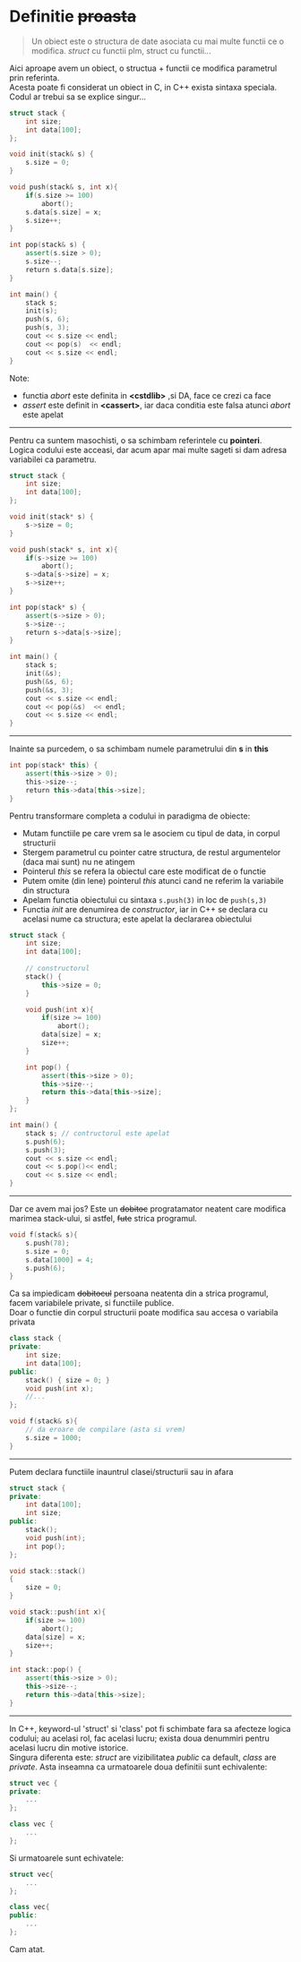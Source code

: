 # Definitie ~~proasta~~

> Un obiect este o structura de date asociata cu mai multe functii ce o modifica. *struct* cu functii plm, struct cu functii...

Aici aproape avem un obiect, o structua + functii ce modifica parametrul prin referinta.  
Acesta poate fi considerat un obiect in C, in C++ exista sintaxa speciala.  
Codul ar trebui sa se explice singur...
``` cpp
struct stack {
    int size;
    int data[100];
};

void init(stack& s) {
    s.size = 0;
}

void push(stack& s, int x){
    if(s.size >= 100)
        abort();
    s.data[s.size] = x;
    s.size++;
}

int pop(stack& s) {
    assert(s.size > 0);
    s.size--;
    return s.data[s.size];
}

int main() {
    stack s;
    init(s);
    push(s, 6);
    push(s, 3);
    cout << s.size << endl;
    cout << pop(s)  << endl;
    cout << s.size << endl;
}
```

Note:
* functia *abort* este definita in **&lt;cstdlib&gt;** ,si DA, face ce crezi ca face
* *assert* este definit in **&lt;cassert&gt;**, iar daca conditia este falsa atunci *abort* este apelat

---

Pentru ca suntem masochisti, o sa schimbam referintele cu **pointeri**.  
Logica codului este acceasi, dar acum apar mai multe sageti si dam adresa variabilei ca parametru.
``` cpp
struct stack {
    int size;
    int data[100];
};

void init(stack* s) {
    s->size = 0;
}

void push(stack* s, int x){
    if(s->size >= 100)
        abort();
    s->data[s->size] = x;
    s->size++;
}

int pop(stack* s) {
    assert(s->size > 0);
    s->size--;
    return s->data[s->size];
}

int main() {
    stack s;
    init(&s);
    push(&s, 6);
    push(&s, 3);
    cout << s.size << endl;
    cout << pop(&s)  << endl;
    cout << s.size << endl;
}
```

---

Inainte sa purcedem, o sa schimbam numele parametrului din **s** in **this**

```cpp
int pop(stack* this) {
    assert(this->size > 0);
    this->size--;
    return this->data[this->size];
}
```

Pentru transformare completa a codului in paradigma de obiecte:
* Mutam functiile pe care vrem sa le asociem cu tipul de data, in corpul structurii
* Stergem parametrul cu pointer catre structura, de restul argumentelor (daca mai sunt) nu ne atingem
* Pointerul *this* se refera la obiectul care este modificat de o functie
* Putem omite (din lene) pointerul *this* atunci cand ne referim la variabile din structura
* Apelam functia obiectului cu sintaxa ```s.push(3)``` in loc de ```push(s,3)```
* Functia *init* are denumirea de *constructor*, iar in C++ se declara cu acelasi nume ca structura; este apelat la declararea obiectului

```cpp
struct stack {
    int size;
    int data[100];
    
    // constructorul
    stack() {
        this->size = 0;
    }

    void push(int x){
        if(size >= 100)
            abort();
        data[size] = x;
        size++;
    }

    int pop() {
        assert(this->size > 0);
        this->size--;
        return this->data[this->size];
    }
};

int main() {
    stack s; // contructorul este apelat
    s.push(6);
    s.push(3);
    cout << s.size << endl;
    cout << s.pop()<< endl;
    cout << s.size << endl;
}
```

---

Dar ce avem mai jos? Este un ~~dobitoc~~ progratamator neatent care modifica marimea stack-ului, si astfel, ~~fute~~ strica programul.
```cpp
void f(stack& s){
    s.push(78);
    s.size = 0;
    s.data[1000] = 4;
    s.push(6);
}
```
Ca sa impiedicam ~~dobitocul~~ persoana neatenta din a strica programul, facem variabilele private, si functiile publice.  
Doar o functie din corpul structurii poate modifica sau accesa o variabila privata
```cpp
class stack {
private:
    int size;
    int data[100];
public:
    stack() { size = 0; }
    void push(int x);
    //...
};

void f(stack& s){
    // da eroare de compilare (asta si vrem)
    s.size = 1000;
}
```

--- 

Putem declara functiile inauntrul clasei/structurii sau in afara
```cpp
struct stack {
private:
    int data[100];
    int size;
public:
    stack();
    void push(int);
    int pop();
};

void stack::stack()
{
    size = 0;
}

void stack::push(int x){
    if(size >= 100)
        abort();
    data[size] = x;
    size++;
}

int stack::pop() {
    assert(this->size > 0);
    this->size--;
    return this->data[this->size];
}
```

---

In C++, keyword-ul 'struct' si 'class' pot fi schimbate fara sa afecteze logica codului; au acelasi rol, fac acelasi lucru; exista doua denummiri pentru acelasi lucru din motive istorice.  
Singura diferenta este: *struct* are vizibilitatea *public* ca default, *class* are *private*.
Asta inseamna ca urmatoarele doua definitii sunt echivalente:

```cpp
struct vec {
private:
    ...
};

class vec {
    ...
};
```

Si urmatoarele sunt echivatele:

```cpp
struct vec{
    ...
};

class vec{
public:
    ...
};
```

Cam atat.